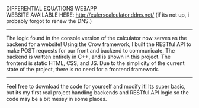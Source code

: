 DIFFERENTIAL EQUATIONS WEBAPP
<br>
WEBSITE AVAILABLE HERE: http://eulerscalculator.ddns.net/
(if its not up, i probably forgot to renew the DNS.)
___________________________________________________________________________________________________________
The logic found in the console version of the calculator now serves as the backend for a website! 
Using the Crow framework, I built the RESTful API to make POST requests for our front and backend to communicate.
The backend is written entirely in C++, and is shown in this project.
The frontend is static HTML, CSS, and JS. Due to the simplicity of the current state of the project, there is no need for a frontend framework.
____________________________________________________________________________________________________________

Feel free to download the code for yourself and modify it! Its super basic, but its my first real project handling backends and RESTful API logic so the code may be a bit messy in some places.
